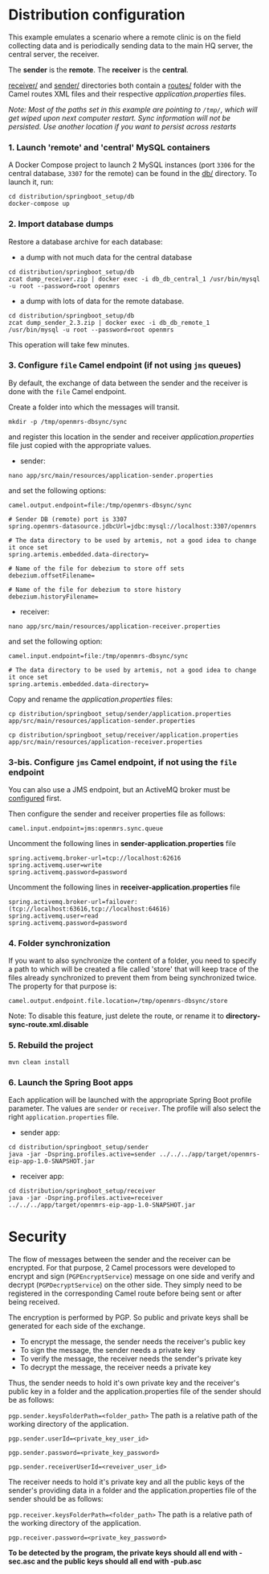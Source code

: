 # Distribution configuration

This example emulates a scenario where a remote clinic is on the field collecting data and is periodically sending data to the main HQ server, the central server, the receiver.

The **sender** is the **remote**. The **receiver** is the **central**.

[receiver/](./receiver) and [sender/](./sender) directories both contain a [routes/](./routes) folder with the Camel routes XML files and their respective _application.properties_ files.

_Note: Most of the paths set in this example are pointing to `/tmp/`, which will get wiped upon next computer restart. Sync information will not be persisted. Use another location if you want to persist across restarts_

### 1. Launch 'remote' and 'central' MySQL containers
A Docker Compose project to launch 2 MySQL instances (port `3306` for the central database, `3307` for the remote) can be found in the [db/](./db/) directory. To launch it, run:
```
cd distribution/springboot_setup/db
docker-compose up
```

### 2. Import database dumps
Restore a database archive for each database:


- a dump with not much data for the central database
```
cd distribution/springboot_setup/db
zcat dump_receiver.zip | docker exec -i db_db_central_1 /usr/bin/mysql -u root --password=root openmrs
```

- a dump with lots of data for the remote database.
```
cd distribution/springboot_setup/db
zcat dump_sender_2.3.zip | docker exec -i db_db_remote_1 /usr/bin/mysql -u root --password=root openmrs
```

This operation will take few minutes.

### 3. Configure `file` Camel endpoint (if not using `jms` queues)

By default, the exchange of data between the sender and the receiver is done with the `file` Camel endpoint.

Create a folder into which the messages will transit.
```
mkdir -p /tmp/openmrs-dbsync/sync
```
and register this location in the sender and receiver _application.properties_ file just copied with the appropriate values.

- sender:
```
nano app/src/main/resources/application-sender.properties
```
and set the following options:
```
camel.output.endpoint=file:/tmp/openmrs-dbsync/sync
```
```
# Sender DB (remote) port is 3307
spring.openmrs-datasource.jdbcUrl=jdbc:mysql://localhost:3307/openmrs
```
```
# The data directory to be used by artemis, not a good idea to change it once set
spring.artemis.embedded.data-directory=
```
```
# Name of the file for debezium to store off sets
debezium.offsetFilename=
```
```
# Name of the file for debezium to store history
debezium.historyFilename=
```

- receiver:
```
nano app/src/main/resources/application-receiver.properties
```
and set the following option:
```
camel.input.endpoint=file:/tmp/openmrs-dbsync/sync
```
```
# The data directory to be used by artemis, not a good idea to change it once set
spring.artemis.embedded.data-directory=
```

Copy and rename the _application.properties_ files:
```
cp distribution/springboot_setup/sender/application.properties app/src/main/resources/application-sender.properties
```
```
cp distribution/springboot_setup/receiver/application.properties app/src/main/resources/application-receiver.properties
```

### 3-bis. Configure `jms` Camel endpoint, if not using the `file` endpoint

You can also use a JMS endpoint, but an ActiveMQ broker must be [configured](../activemq_setup/README.md) first.

Then configure the sender and receiver properties file as follows:
```
camel.input.endpoint=jms:openmrs.sync.queue
```

Uncomment the following lines in **sender-application.properties** file
```
spring.activemq.broker-url=tcp://localhost:62616
spring.activemq.user=write
spring.activemq.password=password
```

Uncomment the following lines in **receiver-application.properties** file
```
spring.activemq.broker-url=failover:(tcp://localhost:63616,tcp://localhost:64616)
spring.activemq.user=read
spring.activemq.password=password
```

### 4. Folder synchronization
If you want to also synchronize the content of a folder, you need to specify a path to which will be created a file called 'store' that will keep trace of the files already synchronized to prevent them from being synchronized twice.
The property for that purpose is:
```
camel.output.endpoint.file.location=/tmp/openmrs-dbsync/store
```

Note: To disable this feature, just delete the route, or rename it to **directory-sync-route.xml.disable**

### 5. Rebuild the project

```
mvn clean install
```

### 6. Launch the Spring Boot apps
Each application will be launched with the appropriate Spring Boot profile parameter. The values are `sender` or `receiver`. The profile will also select the right `application.properties` file.
- sender app:
 ```
cd distribution/springboot_setup/sender
java -jar -Dspring.profiles.active=sender ../../../app/target/openmrs-eip-app-1.0-SNAPSHOT.jar
```
- receiver app:
```
cd distribution/springboot_setup/receiver
java -jar -Dspring.profiles.active=receiver ../../../app/target/openmrs-eip-app-1.0-SNAPSHOT.jar
```

# Security
The flow of messages between the sender and the receiver can be encrypted. For that purpose, 2 Camel processors were developed to encrypt and sign (`PGPEncryptService`) message on one side and verify and decrypt (`PGPDecryptService`) on the other side. They simply need to be registered in the corresponding Camel route before being sent or after being received.

The encryption is performed by PGP. So public and private keys shall be generated for each side of the exchange.
* To encrypt the message, the sender needs the receiver's public key
* To sign the message, the sender needs a private key
* To verify the message, the receiver needs the sender's private key
* To decrypt the message, the receiver needs a private key

Thus, the sender needs to hold it's own private key and the receiver's public key in a folder and the application.properties file of the sender should be as follows:

`pgp.sender.keysFolderPath=<folder_path>` The path is a relative path of the working directory of the application.

`pgp.sender.userId=<private_key_user_id>`

`pgp.sender.password=<private_key_password>`

`pgp.sender.receiverUserId=<reveiver_user_id>`

The receiver needs to hold it's private key and all the public keys of the sender's providing data in a folder and the application.properties file of the sender should be as follows:

`pgp.receiver.keysFolderPath=<folder_path>` The path is a relative path of the working directory of the application.

`pgp.receiver.password=<private_key_password>`

**To be detected by the program, the private keys should all end with -sec.asc and the public keys should all end with -pub.asc**
